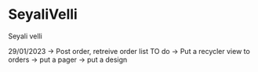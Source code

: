 # SeyaliVelli
Seyali velli


29/01/2023 -> Post order, retreive order list
 TO do
    -> Put a recycler view to orders
    -> put a pager
    -> put a design
    
